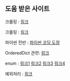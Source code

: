 ## 도움 받은 사이트
크롤링 : [링크](https://medium.com/@mjhans83/%ED%8C%8C%EC%9D%B4%EC%8D%AC%EC%9C%BC%EB%A1%9C-%ED%81%AC%EB%A1%A4%EB%A7%81-%ED%95%98%EA%B8%B0-908e78ee09e0)

크롤링 : [링크](https://beomi.github.io/2017/01/20/HowToMakeWebCrawler/)

파이썬 전반 : [파이썬 코딩 도장](https://dojang.io/)

OrderedDict 관련: [링크](https://godoftyping.wordpress.com/2015/05/13/python-%EC%88%9C%EC%84%9C%EB%A5%BC-%EA%B8%B0%EC%96%B5%ED%95%98%EB%8A%94-%EC%82%AC%EC%A0%84%ED%98%95-ordereddict/)

enum : 
[링크1](https://docs.python.org/3.4/library/enum.html)
[링크2](https://pythonkim.tistory.com/90)
[링크3](https://stackoverflow.com/questions/12801912/)
[링크4](python-3-x-java-valueof-equivalent-in-python-3-x)


예외처리 : [링크](https://wayhome25.github.io/python/2017/02/26/py-12-exception/)
